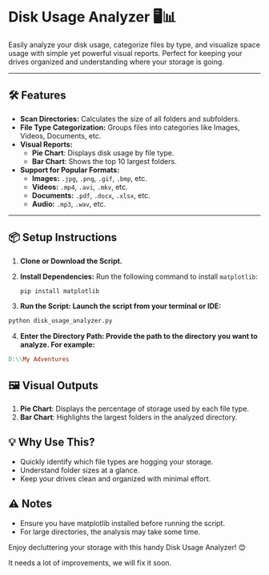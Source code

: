 # Disk Usage Analyzer 🖥️📊

Easily analyze your disk usage, categorize files by type, and visualize space usage with simple yet powerful visual reports. Perfect for keeping your drives organized and understanding where your storage is going.

---

## 🛠️ Features
- **Scan Directories:** Calculates the size of all folders and subfolders.
- **File Type Categorization:** Groups files into categories like Images, Videos, Documents, etc.
- **Visual Reports:** 
  - **Pie Chart**: Displays disk usage by file type.
  - **Bar Chart**: Shows the top 10 largest folders.
- **Support for Popular Formats:**
  - **Images:** `.jpg`, `.png`, `.gif`, `.bmp`, etc.
  - **Videos:** `.mp4`, `.avi`, `.mkv`, etc.
  - **Documents:** `.pdf`, `.docx`, `.xlsx`, etc.
  - **Audio:** `.mp3`, `.wav`, etc.

---

## 📦 Setup Instructions
1. **Clone or Download the Script.**

2. **Install Dependencies:**
   Run the following command to install `matplotlib`:
   ```bash
   pip install matplotlib

3. **Run the Script: Launch the script from your terminal or IDE:**
```bash
python disk_usage_analyzer.py
```

4. **Enter the Directory Path: Provide the path to the directory you want to analyze. For example:**
```makefile
D:\\My Adventures
```

## 🖼️ Visual Outputs
1. **Pie Chart**: Displays the percentage of storage used by each file type.
2. **Bar Chart**: Highlights the largest folders in the analyzed directory.

## 💡 Why Use This?
- Quickly identify which file types are hogging your storage.
- Understand folder sizes at a glance.
- Keep your drives clean and organized with minimal effort.

## ⚠️ Notes
- Ensure you have matplotlib installed before running the script.
- For large directories, the analysis may take some time.


Enjoy decluttering your storage with this handy Disk Usage Analyzer! 😊


It needs a lot of improvements, we will fix it soon.
